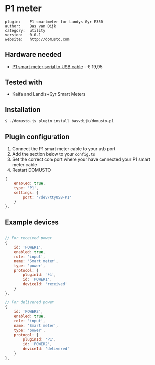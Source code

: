 # P1 meter

```
plugin:    P1 smartmeter for Landys Gyr E350
author:    Bas van Dijk
category:  utility
version:   0.0.1
website:   http://domusto.com
```

## Hardware needed
- [P1 smart meter serial to USB cable](https://www.sossolutions.nl/slimme-meter-kabel) - € 19,95

## Tested with
 - Kaifa and Landis+Gyr Smart Meters

## Installation
```sh
$ ./domusto.js plugin install basvdijk/domusto-p1
```

## Plugin configuration

1. Connect the P1 smart meter cable to your usb port
2. Add the section below to your `config.ts`
3. Set the correct com port where your have connected your P1 smart meter cable
5. Restart DOMUSTO

```js
{
    enabled: true,
    type: 'P1',
    settings: {
        port: '/dev/ttyUSB-P1'
    }
},
```

## Example devices

```js

// For received power
{
    id: 'POWER1',
    enabled: true,
    role: 'input',
    name: 'Smart meter',
    type: 'power',
    protocol: {
        pluginId: 'P1',
        id: 'POWER1',
        deviceId: 'received'
    }
},

// For delivered power
{
    id: 'POWER2',
    enabled: true,
    role: 'input',
    name: 'Smart meter',
    type: 'power',
    protocol: {
        pluginId: 'P1',
        id: 'POWER2',
        deviceId: 'delivered'
    }
},
```